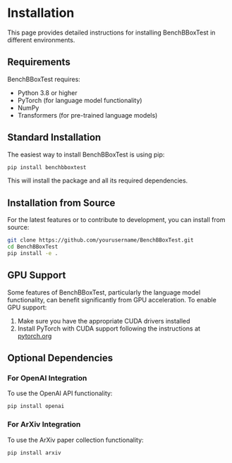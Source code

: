 # Installation

This page provides detailed instructions for installing BenchBBoxTest in different environments.

## Requirements

BenchBBoxTest requires:

- Python 3.8 or higher
- PyTorch (for language model functionality)
- NumPy
- Transformers (for pre-trained language models)

## Standard Installation

The easiest way to install BenchBBoxTest is using pip:

```bash
pip install benchbboxtest
```

This will install the package and all its required dependencies.

## Installation from Source

For the latest features or to contribute to development, you can install from source:

```bash
git clone https://github.com/yourusername/BenchBBoxTest.git
cd BenchBBoxTest
pip install -e .
```

## GPU Support

Some features of BenchBBoxTest, particularly the language model functionality, can benefit significantly from GPU acceleration. To enable GPU support:

1. Make sure you have the appropriate CUDA drivers installed
2. Install PyTorch with CUDA support following the instructions at [pytorch.org](https://pytorch.org/get-started/locally/)

## Optional Dependencies

### For OpenAI Integration

To use the OpenAI API functionality:

```bash
pip install openai
```

### For ArXiv Integration

To use the ArXiv paper collection functionality:

```bash
pip install arxiv
``` 